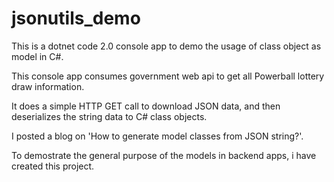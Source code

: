 # jsonutils_demo

This is a dotnet code 2.0 console app to demo the usage of class object as model in C#.

This console app consumes government web api to get all Powerball lottery draw information.

It does a simple HTTP GET call to download JSON data, and then deserializes the string data to C# class objects.

I posted a blog on 'How to generate model classes from JSON string?'.

To demostrate the general purpose of the models in backend apps, i have created this project.
